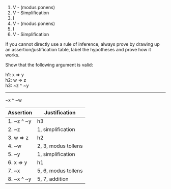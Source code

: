 1) V - (modus ponens)   
2) V - Simplification  
3) I  
4) V - (modus ponens)  
5) I  
6) V - Simplification   

If you cannot directly use a rule of inference, always prove by drawing up an assertion/justification table,
label the hypotheses and prove how it works.

Show that the following argument is valid:

h1: x => y  
h2: w => z  
h3: ~z ^ ~y  
- - - - -
~x ^ ~w  

| Assertion | Justification |
| --------- | ------------- |
| 1. ~z ^ ~y | h3 |
| 2. ~z | 1, simplification |
| 3. w => z | h2 |
| 4. ~w | 2, 3, modus tollens |
| 5. ~y | 1, simplification |
| 6. x => y | h1 |
| 7. ~x | 5, 6, modus tollens |
| 8. ~x ^ ~y | 5, 7, addition |
